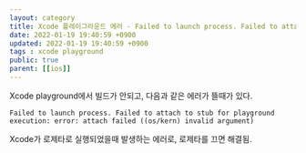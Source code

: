 ```yaml
---
layout: category
title: Xcode 플레이그라운드 에러 - Failed to launch process. Failed to attach to stub for playground
date: 2022-01-19 19:40:59 +0900
updated: 2022-01-19 19:40:59 +0900
tags : xcode playground
public: true
parent: [[ios]]
---
```


Xcode playground에서 빌드가 안되고, 다음과 같은 에러가 뜰때가 있다.
```
Failed to launch process. Failed to attach to stub for playground execution: error: attach failed ((os/kern) invalid argument)
````

Xcode가 로제타로 실행되었을때 발생하는 에러로, 로제타를 끄면 해결됨.
